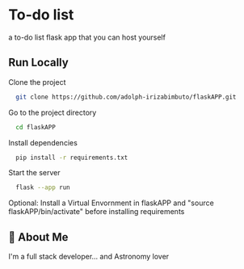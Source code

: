 # To-do list   

a to-do list flask app that you can host yourself


## Run Locally

Clone the project

```bash
  git clone https://github.com/adolph-irizabimbuto/flaskAPP.git
```

Go to the project directory

```bash
  cd flaskAPP
```

Install dependencies

```bash
  pip install -r requirements.txt
```

Start the server

```bash
  flask --app run 
```
Optional: Install a Virtual Envornment in flaskAPP and "source flaskAPP/bin/activate" before installing requirements

## 🚀 About Me
I'm a full stack developer... and Astronomy lover


